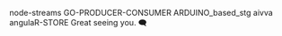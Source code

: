 node-streams
GO-PRODUCER-CONSUMER
ARDUINO_based_stg
aivva
angulaR-STORE
Great seeing you.
:left_speech_bubble:

